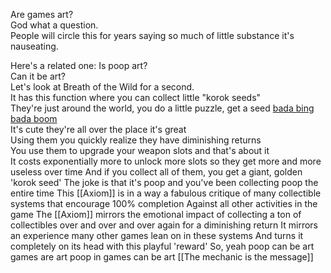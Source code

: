 Are games art?  
God what a question.  
People will circle this for years saying so much of little substance it's nauseating.  

Here's a related one:
Is poop art?  
Can it be art?   
Let's look at Breath of the Wild for a second.  
It has this function where you can collect little "korok seeds"  
They're just around the world, you do a little puzzle, get a seed [bada bing bada boom](https://www.youtube.com/shorts/SEodHWBzDSU)  
It's cute they're all over the place it's great  
Using them you quickly realize they have diminishing returns  
You use them to upgrade your weapon slots and that's about it  
It costs exponentially more to unlock more slots so they get more and more useless over time
And if you collect all of them, you get a giant, golden 'korok seed'
The joke is that it's poop and you've been collecting poop the entire time
This [[Axiom]] is in a way a fabulous critique of many collectible systems that encourage 100% completion
Against all other activities in the game
The [[Axiom]] mirrors the emotional impact of collecting a ton of collectibles over and over and over again for a diminishing return
It mirrors an experience many other games lean on in these systems
And turns it completely on its head with this playful 'reward' 
So, yeah
poop can be art
games are art
poop in games can be art
[[The mechanic is the message]]